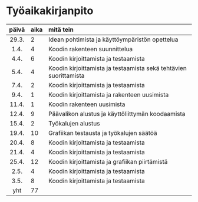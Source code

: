 # Työaikakirjanpito

| päivä | aika | mitä tein  |
| :----:|:-----| :-----|
| 29.3. | 2    | Idean pohtimista ja käyttöympäristön opettelua |
| 1.4.  | 4    | Koodin rakenteen suunnittelua |
| 4.4.  | 6    | Koodin kirjoittamista ja testaamista |
| 5.4.  | 4    | Koodin kirjoittamista ja testaamista sekä tehtävien suorittamista|
| 7.4.  | 2    | Koodin kirjoittamista ja testaamista |
| 9.4.  | 1    | Koodin kirjoittamista ja rakenteen uusimista |
| 11.4. | 1    | Koodin rakenteen uusimista |
| 12.4. | 9    | Päävalikon alustus ja käyttöliittymän koodaamista |
| 15.4. | 2    | Työkalujen alustus |
| 19.4. | 10   | Grafiikan testausta ja työkalujen säätöä |
| 20.4. | 8    | Koodin kirjoittamista ja testaamista |
| 21.4. | 4    | Koodin kirjoittamista ja testaamista |
| 25.4. | 12   | Koodin kirjoittamista ja grafiikan piirtämistä |
| 2.5.  | 4    | Koodin kirjoittamista ja testaamista |
| 3.5.  | 8    | Koodin kirjoittamista ja testaamista |
|  yht  | 77   |       |
